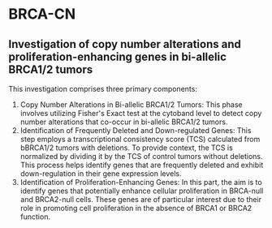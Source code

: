 # BRCA-CN
## Investigation of copy number alterations and proliferation-enhancing genes in bi-allelic BRCA1/2 tumors

This investigation comprises three primary components:
1) Copy Number Alterations in Bi-allelic BRCA1/2 Tumors: This phase involves utilizing Fisher's Exact test at the cytoband level to detect copy number alterations that co-occur in bi-allelic BRCA1/2 tumors.
2) Identification of Frequently Deleted and Down-regulated Genes: This step employs a transcriptional consistency score (TCS) calculated from bBRCA1/2 tumors with deletions. To provide context, the TCS is normalized by dividing it by the TCS of control tumors without deletions. This process helps identify genes that are frequently deleted and exhibit down-regulation in their gene expression levels.
3) Identification of Proliferation-Enhancing Genes: In this part, the aim is to identify genes that potentially enhance cellular proliferation in BRCA-null and BRCA2-null cells. These genes are of particular interest due to their role in promoting cell proliferation in the absence of BRCA1 or BRCA2 function.
